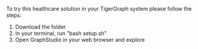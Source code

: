 To try this healthcare solution in your TigerGraph system please follow the steps:

1. Download the folder
2. In your terminal, run "bash setup.sh"
3. Open GraphStudio in your web browser and explore

